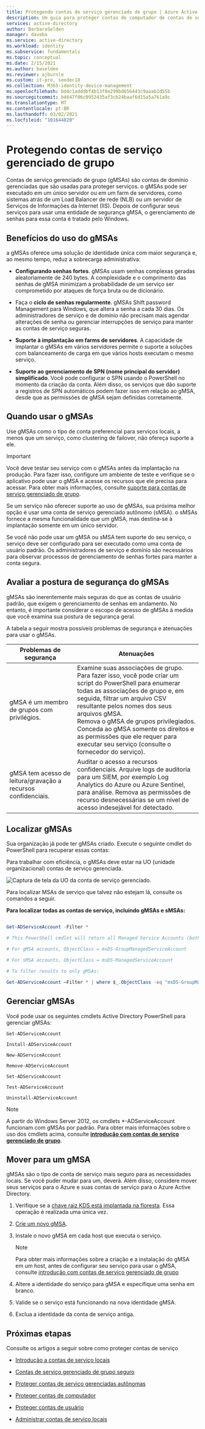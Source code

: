 ```yaml
---
title: Protegendo contas de serviço gerenciado de grupo | Azure Active Directory
description: Um guia para proteger contas de computador de contas de serviço gerenciado de grupo.
services: active-directory
author: BarbaraSelden
manager: daveba
ms.service: active-directory
ms.workload: identity
ms.subservice: fundamentals
ms.topic: conceptual
ms.date: 2/15/2021
ms.author: baselden
ms.reviewer: ajburnle
ms.custom: it-pro, seodec18
ms.collection: M365-identity-device-management
ms.openlocfilehash: bd4c1adddbf4b13f8e299bd656443c9aaab1d55b
ms.sourcegitcommit: b4647f06c0953435af3cb24baaf6d15a5a761a9c
ms.translationtype: MT
ms.contentlocale: pt-BR
ms.lasthandoff: 03/02/2021
ms.locfileid: "101644820"
---
```

# <a name="securing-group-managed-service-accounts"></a>Protegendo contas de serviço gerenciado de grupo

Contas de serviço gerenciado de grupo (gMSAs) são contas de domínio gerenciadas que são usadas para proteger serviços. o gMSAs pode ser executado em um único servidor ou em um farm de servidores, como sistemas atrás de um Load Balancer de rede (NLB) ou um servidor de Serviços de Informações da Internet (IIS). Depois de configurar seus serviços para usar uma entidade de segurança gMSA, o gerenciamento de senhas para essa conta é tratado pelo Windows.

## <a name="benefits-of-using-gmsas"></a>Benefícios do uso do gMSAs

a gMSAs oferece uma solução de identidade única com maior segurança e, ao mesmo tempo, reduz a sobrecarga administrativa:

* **Configurando senhas fortes**. gMSAs usam senhas complexas geradas aleatoriamente de 240 bytes. A complexidade e o comprimento das senhas de gMSA minimizam a probabilidade de um serviço ser comprometido por ataques de força bruta ou de dicionário.

* Faça o **ciclo de senhas regularmente**. gMSAs Shift password Management para Windows, que altera a senha a cada 30 dias. Os administradores de serviço e de domínio não precisam mais agendar alterações de senha ou gerenciar interrupções de serviço para manter as contas de serviço seguras. 

* **Suporte à implantação em farms de servidores**. A capacidade de implantar o gMSAs em vários servidores permite o suporte a soluções com balanceamento de carga em que vários hosts executam o mesmo serviço. 

* **Suporte ao gerenciamento de SPN (nome principal do servidor) simplificado**. Você pode configurar o SPN usando o PowerShell no momento da criação da conta. Além disso, os serviços que dão suporte a registros de SPN automáticos podem fazer isso em relação ao gMSA, desde que as permissões de gMSA sejam definidas corretamente. 

## <a name="when-to-use-gmsas"></a>Quando usar o gMSAs

Use gMSAs como o tipo de conta preferencial para serviços locais, a menos que um serviço, como clustering de failover, não ofereça suporte a ele.

> [!IMPORTANT]
> Você deve testar seu serviço com o gMSAs antes da implantação na produção. Para fazer isso, configure um ambiente de teste e verifique se o aplicativo pode usar o gMSA e acesse os recursos que ele precisa para acessar. Para obter mais informações, consulte [suporte para contas de serviço gerenciado de grupo](/system-center/scom/support-group-managed-service-accounts?view=sc-om-2019).


Se um serviço não oferecer suporte ao uso de gMSAs, sua próxima melhor opção é usar uma conta de serviço gerenciado autônomo (sMSA). o sMSAs fornece a mesma funcionalidade que um gMSA, mas destina-se à implantação somente em um único servidor.

Se você não pode usar um gMSA ou sMSA tem suporte do seu serviço, o serviço deve ser configurado para ser executado como uma conta de usuário padrão. Os administradores de serviço e domínio são necessários para observar processos de gerenciamento de senhas fortes para manter a conta segura.

## <a name="assess-the-security-posture-of-gmsas"></a>Avaliar a postura de segurança do gMSAs

gMSAs são inerentemente mais seguras do que as contas de usuário padrão, que exigem o gerenciamento de senhas em andamento. No entanto, é importante considerar o escopo de acesso de gMSAs à medida que você examina sua postura de segurança geral.

A tabela a seguir mostra possíveis problemas de segurança e atenuações para usar o gMSAs.

| Problemas de segurança| Atenuações |
| - | - |
| gMSA é um membro de grupos com privilégios. | Examine suas associações de grupo. Para fazer isso, você pode criar um script do PowerShell para enumerar todas as associações de grupo e, em seguida, filtrar um arquivo CSV resultante pelos nomes dos seus arquivos gMSA. <br>Remova o gMSA de grupos privilegiados.<br> Conceda ao gMSA somente os direitos e as permissões que ele requer para executar seu serviço (consulte o fornecedor do serviço). 
| gMSA tem acesso de leitura/gravação a recursos confidenciais. | Auditar o acesso a recursos confidenciais. Arquive logs de auditoria para um SIEM, por exemplo Log Analytics do Azure ou Azure Sentinel, para análise. Remova as permissões de recurso desnecessárias se um nível de acesso indesejável for detectado. |


## <a name="find-gmsas"></a>Localizar gMSAs

Sua organização já pode ter gMSAs criado. Execute o seguinte cmdlet do PowerShell para recuperar essas contas:

Para trabalhar com eficiência, o gMSAs deve estar na UO (unidade organizacional) contas de serviço gerenciada.

  
![Captura de tela da UO da conta de serviço gerenciado.](./media/securing-service-accounts/secure-gmsa-image-1.png)

Para localizar MSAs de serviço que talvez não estejam lá, consulte os comandos a seguir.

**Para localizar todas as contas de serviço, incluindo gMSAs e sMSAs:**


```powershell

Get-ADServiceAccount -Filter *

# This PowerShell cmdlet will return all Managed Service Accounts (both gMSAs and sMSAs). An administrator can differentiate between the two by examining the ObjectClass attribute on returned accounts.

# For gMSA accounts, ObjectClass = msDS-GroupManagedServiceAccount

# For sMSA accounts, ObjectClass = msDS-ManagedServiceAccount

# To filter results to only gMSAs:

Get-ADServiceAccount –Filter * | where $_.ObjectClass -eq "msDS-GroupManagedServiceAccount”}
```

## <a name="manage-gmsas"></a>Gerenciar gMSAs

Você pode usar os seguintes cmdlets Active Directory PowerShell para gerenciar gMSAs:

`Get-ADServiceAccount`

`Install-ADServiceAccount`

`New-ADServiceAccount`

`Remove-ADServiceAccount`

`Set-ADServiceAccount`

`Test-ADServiceAccount`

`Uninstall-ADServiceAccount`

> [!NOTE]
> A partir do Windows Server 2012, os cmdlets *-ADServiceAccount funcionam com gMSAs por padrão. Para obter mais informações sobre o uso dos cmdlets acima, consulte [**introdução com contas de serviço gerenciado de grupo**](/windows-server/security/group-managed-service-accounts/getting-started-with-group-managed-service-accounts).

## <a name="move-to-a-gmsa"></a>Mover para um gMSA
gMSAs são o tipo de conta de serviço mais seguro para as necessidades locais. Se você puder mudar para um, deverá. Além disso, considere mover seus serviços para o Azure e suas contas de serviço para o Azure Active Directory.

1.  Verifique se a [chave raiz KDS está implantada na floresta](/windows-server/security/group-managed-service-accounts/create-the-key-distribution-services-kds-root-key). Essa operação é realizada uma única vez.

2. [Crie um novo gMSA](/windows-server/security/group-managed-service-accounts/getting-started-with-group-managed-service-accounts).

3. Instale o novo gMSA em cada host que executa o serviço.
   > [!NOTE] 
   > Para obter mais informações sobre a criação e a instalação do gMSA em um host, antes de configurar seu serviço para usar o gMSA, consulte [introdução com contas de serviço gerenciado de grupo](/previous-versions/windows/it-pro/windows-server-2012-R2-and-2012/jj128431(v=ws.11))

 
4. Altere a identidade do serviço para gMSA e especifique uma senha em branco.

5. Valide se o serviço está funcionando na nova identidade gMSA.

6. Exclua a identidade da conta de serviço antiga.

 

## <a name="next-steps"></a>Próximas etapas
Consulte os artigos a seguir sobre como proteger contas de serviço

* [Introdução a contas de serviço locais](service-accounts-on-premises.md)

* [Contas de serviço gerenciado de grupo seguro](service-accounts-group-managed.md)

* [Proteger contas de serviço gerenciadas autônomas](service-accounts-standalone-managed.md)

* [Proteger contas de computador](service-accounts-computer.md)

* [Proteger contas de usuário](service-accounts-user-on-premises.md)

* [Administrar contas de serviço locais](service-accounts-govern-on-premises.md)